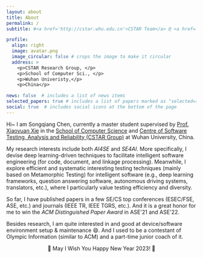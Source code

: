 ```yaml
---
layout: about
title: About
permalink: /
subtitle: #<a href='http://cstar.whu.edu.cn'>CSTAR Team</a> @ <a href='http://cs.whu.edu.cn'>School of Computer Science</a>, <a href='https://www.whu.edu.cn'>Wuhan Univeristy</a>

profile:
  align: right
  image: avatar.png
  image_circular: false # crops the image to make it circular
  address: >
    <p>CSTAR Research Group, </p>
    <p>School of Computer Sci., </p>
    <p>Wuhan Univeristy,</p>
    <p>China</p>

news: false  # includes a list of news items
selected_papers: true # includes a list of papers marked as "selected={true}"
social: true  # includes social icons at the bottom of the page
---
```


Hi~ I am Songqiang Chen, currently a master student supervised by [Prof. Xiaoyuan Xie](https://xiaoyuanxie.github.io) in the [School of Computer Science](http://cs.whu.edu.cn) and [Centre of Software Testing, Analysis and Reliability (CSTAR Group)](http://cstar.whu.edu.cn) at Wuhan University, China.

My research interests include both *AI4SE* and *SE4AI*. More specifically, I devise deep learning-driven techniques to facilitate intelligent software engineering (for code, document, and linkage processing). Meanwhile, I explore efficient and systematic interesting testing techniques (mainly based on Metamorphic Testing) for intelligent software (e.g., deep learning frameworks, question answering software, autonomous driving systems, translators, etc.), where I particularly value testing efficiency and diversity. 

So far, I have published papers in a few SE/CS top conferences (ESEC/FSE, ASE, etc.) and journals (IEEE TR, IEEE TGRS, etc.). And it is a great honor for me to win the *ACM Distinguished Paper Award* in ASE'21 and ASE'22.

Besides research, I am quite interested in and good at device/software environment setup & maintenance :smile:. And I used to be a contestant of Olympic Information (similar to ACM) and a part-time junior coach of it. 

<center>🧧 May I Wish You Happy New Year 2023! 🧧</center>
